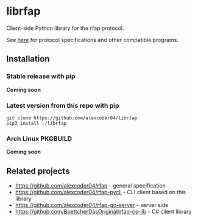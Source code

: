 
# librfap

Client-side Python library for the rfap protocol.

See [here](#related-projects) for protocol specifications and other compatible
programs.

## Installation

### Stable release with pip

**Coming soon**

### Latest version from this repo with pip

```
git clone https://github.com/alexcoder04/librfap
pip3 install ./librfap
```

### Arch Linux PKGBUILD

**Coming soon**

## Related projects

 - https://github.com/alexcoder04/rfap - general specification
 - https://github.com/alexcoder04/rfap-pycli - CLI client based on this library
 - https://github.com/alexcoder04/rfap-go-server - server side
 - https://github.com/BoettcherDasOriginal/rfap-cs-lib - C# client library

